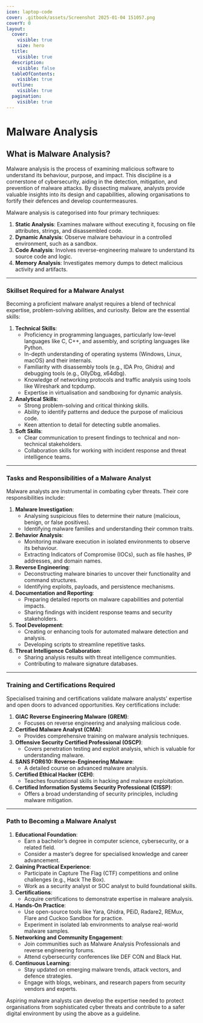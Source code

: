 ```yaml
---
icon: laptop-code
cover: .gitbook/assets/Screenshot 2025-01-04 151057.png
coverY: 0
layout:
  cover:
    visible: true
    size: hero
  title:
    visible: true
  description:
    visible: false
  tableOfContents:
    visible: true
  outline:
    visible: true
  pagination:
    visible: true
---
```


# Malware Analysis

## **What is Malware Analysis?**

Malware analysis is the process of examining malicious software to understand its behaviour, purpose, and impact. This discipline is a cornerstone of cybersecurity, aiding in the detection, mitigation, and prevention of malware attacks. By dissecting malware, analysts provide valuable insights into its design and capabilities, allowing organisations to fortify their defences and develop countermeasures.

Malware analysis is categorised into four primary techniques:

1. **Static Analysis**: Examines malware without executing it, focusing on file attributes, strings, and disassembled code.
2. **Dynamic Analysis**: Observe malware behaviour in a controlled environment, such as a sandbox.
3. **Code Analysis**: Involves reverse-engineering malware to understand its source code and logic.
4. **Memory Analysis**: Investigates memory dumps to detect malicious activity and artifacts.

***

### **Skillset Required for a Malware Analyst**

Becoming a proficient malware analyst requires a blend of technical expertise, problem-solving abilities, and curiosity. Below are the essential skills:

1. **Technical Skills**:
   * Proficiency in programming languages, particularly low-level languages like C, C++, and assembly, and scripting languages like Python.
   * In-depth understanding of operating systems (Windows, Linux, macOS) and their internals.
   * Familiarity with disassembly tools (e.g., IDA Pro, Ghidra) and debugging tools (e.g., OllyDbg, x64dbg).
   * Knowledge of networking protocols and traffic analysis using tools like Wireshark and tcpdump.
   * Expertise in virtualisation and sandboxing for dynamic analysis.
2. **Analytical Skills**:
   * Strong problem-solving and critical thinking skills.
   * Ability to identify patterns and deduce the purpose of malicious code.
   * Keen attention to detail for detecting subtle anomalies.
3. **Soft Skills**:
   * Clear communication to present findings to technical and non-technical stakeholders.
   * Collaboration skills for working with incident response and threat intelligence teams.

***

### **Tasks and Responsibilities of a Malware Analyst**

Malware analysts are instrumental in combating cyber threats. Their core responsibilities include:

1. **Malware Investigation**:
   * Analysing suspicious files to determine their nature (malicious, benign, or false positives).
   * Identifying malware families and understanding their common traits.
2. **Behavior Analysis**:
   * Monitoring malware execution in isolated environments to observe its behaviour.
   * Extracting Indicators of Compromise (IOCs), such as file hashes, IP addresses, and domain names.
3. **Reverse Engineering**:
   * Deconstructing malware binaries to uncover their functionality and command structures.
   * Identifying exploits, payloads, and persistence mechanisms.
4. **Documentation and Reporting**:
   * Preparing detailed reports on malware capabilities and potential impacts.
   * Sharing findings with incident response teams and security stakeholders.
5. **Tool Development**:
   * Creating or enhancing tools for automated malware detection and analysis.
   * Developing scripts to streamline repetitive tasks.
6. **Threat Intelligence Collaboration**:
   * Sharing analysis results with threat intelligence communities.
   * Contributing to malware signature databases.

***

### **Training and Certifications Required**

Specialised training and certifications validate malware analysts' expertise and open doors to advanced opportunities. Key certifications include:

1. **GIAC Reverse Engineering Malware (GREM)**:
   * Focuses on reverse engineering and analysing malicious code.
2. **Certified Malware Analyst (CMA)**:
   * Provides comprehensive training on malware analysis techniques.
3. **Offensive Security Certified Professional (OSCP)**:
   * Covers penetration testing and exploit analysis, which is valuable for understanding malware.
4. **SANS FOR610: Reverse-Engineering Malware**:
   * A detailed course on advanced malware analysis.
5. **Certified Ethical Hacker (CEH)**:
   * Teaches foundational skills in hacking and malware exploitation.
6. **Certified Information Systems Security Professional (CISSP)**:
   * Offers a broad understanding of security principles, including malware mitigation.

***

### **Path to Becoming a Malware Analyst**

1. **Educational Foundation**:
   * Earn a bachelor’s degree in computer science, cybersecurity, or a related field.
   * Consider a master’s degree for specialised knowledge and career advancement.
2. **Gaining Practical Experience**:
   * Participate in Capture The Flag (CTF) competitions and online challenges (e.g., Hack The Box).
   * Work as a security analyst or SOC analyst to build foundational skills.
3. **Certifications**:
   * Acquire certifications to demonstrate expertise in malware analysis.
4. **Hands-On Practice**:
   * Use open-source tools like Yara, Ghidra, PEiD, Radare2, REMux, Flare and Cuckoo Sandbox for practice.
   * Experiment in isolated lab environments to analyse real-world malware samples.
5. **Networking and Community Engagement**:
   * Join communities such as Malware Analysis Professionals and reverse engineering forums.
   * Attend cybersecurity conferences like DEF CON and Black Hat.
6. **Continuous Learning**:
   * Stay updated on emerging malware trends, attack vectors, and defence strategies.
   * Engage with blogs, webinars, and research papers from security vendors and experts.

Aspiring malware analysts can develop the expertise needed to protect organisations from sophisticated cyber threats and contribute to a safer digital environment by using the above as a guideline.
